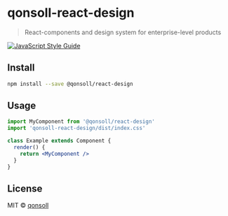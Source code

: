 # qonsoll-react-design

> React-components and design system for enterprise-level products

[![JavaScript Style Guide](https://img.shields.io/badge/code_style-standard-brightgreen.svg)](https://standardjs.com)

## Install

```bash
npm install --save @qonsoll/react-design
```

## Usage

```jsx
import MyComponent from '@qonsoll/react-design'
import 'qonsoll-react-design/dist/index.css'

class Example extends Component {
  render() {
    return <MyComponent />
  }
}
```

## License

MIT © [qonsoll](https://github.com/qonsoll)
